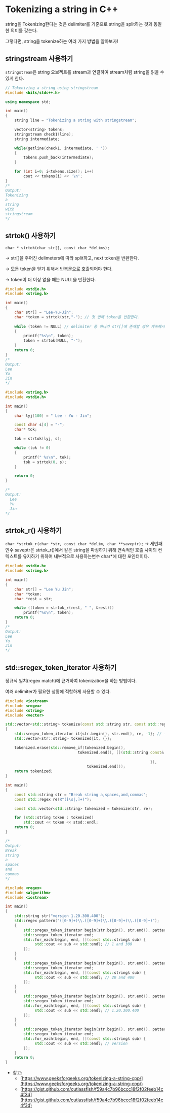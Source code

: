 # Tokenizing a string in C++

string을 Tokenizing한다는 것은 delimiter를 기준으로 string을 split하는 것과 동일한 의미를 갖는다.

그렇다면, string을 tokenize하는 여러 가지 방법을 알아보자!

## stringstream 사용하기

`stringstream`은 string 오브젝트를 stream과 연결하여 stream처럼 string을 읽을 수 있게 한다.

```cpp
// Tokenizing a string using stringstream
#include <bits/stdc++.h>

using namespace std;

int main()
{
	string line = "Tokenizing a string with stringstream";

	vector<string> tokens;
	stringstream check1(line);
	string intermediate;

	while(getline(check1, intermediate, ' '))
	{
		tokens.push_back(intermediate);
	}

	for (int i=0; i<tokens.size(); i++)
		cout << tokens[i] << '\n';
}
/*
Output:
Tokenizing
a
string
with
stringstream
*/
```

## strtok() 사용하기

`char * strtok(char str[], const char *delims);`

→ str[]을 주어진 delimeters에 따라 split하고, next token을 반환한다.

→ 모든 token을 얻기 위해서 반복문으로 호출되어야 한다.

→ token이 더 이상 없을 때는 NULL을 반환한다.

```cpp
#include <stdio.h>
#include <string.h>

int main()
{
	char str[] = "Lee-Yu-Jin";
	char *token = strtok(str,"-"); // 첫 번째 token을 반환한다.
	
	while (token != NULL) // delimiter 중 하나가 str[]에 존재할 경우 계속해서 token을 출력한다.
	{
		printf("%s\n", token);
		token = strtok(NULL, "-");
	}
	return 0;
}
/*
Output:
Lee
Yu
Jin
*/
```

```cpp
#include <string.h>
#include <stdio.h>

int main()
{
	char lyj[100] = " Lee - Yu - Jin";

	const char s[4] = "-";
	char* tok;

	tok = strtok(lyj, s);

	while (tok != 0)
	{
		printf(" %s\n", tok);
		tok = strtok(0, s);
	}

	return 0;
}

/*
Output:
  Lee
  Yu
  Jin
*/
```

## strtok_r() 사용하기

`char *strtok_r(char *str, const char *delim, char **saveptr);`
→ 세번째 인수 saveptr은 strtok_r()에서 같은 string을 파싱하기 위해 연속적인 호출 사이의 컨텍스트를 유지하기 위하여 내부적으로 사용하는변수 char*에 대한 포인터이다. 

```cpp
#include <stdio.h>
#include <string.h>

int main()
{
	char str[] = "Lee Yu Jin";
	char *token;
	char *rest = str;

	while ((token = strtok_r(rest, " ", &rest)))
		printf("%s\n", token);
	return 0;
}
/*
Output:
Lee
Yu
Jin
*/
```

## std::sregex_token_iterator 사용하기

정규식 일치(regex match)에 근거하여 tokenization을 하는 방법이다.

여러 delimiter가 필요한 상황에 적합하게 사용할 수 있다.

```cpp
#include <iostream>
#include <regex>
#include <string>
#include <vector>

std::vector<std::string> tokenize(const std::string str, const std::regex re)
{
	std::sregex_token_iterator it{str.begin(), str.end(), re, -1}; // -1: values between separators
	std::vector<str::string> tokenized{it, {}};

	tokenized.erase(std::remove_if(tokenized.begin(), 
								tokenized.end(), [](std::string const& s) {
																		return s.size() == 0;
																}),
									tokenized.end());
	return tokenized;
}

int main()
{
	const std::string str = "Break string a,spaces,and,commas";
	const std::regex re(R"([\s|,]+)");

	const std::vector<std::string> tokenized = tokenize(str, re);

	for (std::string token : tokenized)
		std::cout << token << stod::endl;
	return 0;
}

/*
Output:
Break
string
a
spaces
and
commas
*/
```

```cpp
#include <regex>
#include <algorithm>
#include <iostream>

int main()
{
    std::string str("version 1.20.300.400");
    std::regex pattern("([0-9]+)\\.([0-9]+)\\.([0-9]+)\\.([0-9]+)");
    {
        std::sregex_token_iterator begin(str.begin(), str.end(), pattern, {1,3});
        std::sregex_token_iterator end;
        std::for_each(begin, end, [](const std::string& sub) {
             std::cout << sub << std::endl; // 1 and 300
        });
    }
    {
        std::sregex_token_iterator begin(str.begin(), str.end(), pattern, {2,4});
        std::sregex_token_iterator end;
        std::for_each(begin, end, [](const std::string& sub) {
             std::cout << sub << std::endl; // 20 and 400
        });
    }
    {
        std::sregex_token_iterator begin(str.begin(), str.end(), pattern, 0);
        std::sregex_token_iterator end;
        std::for_each(begin, end, [](const std::string& sub) {
             std::cout << sub << std::endl; // 1.20.300.400
        });
    }
    {
        std::sregex_token_iterator begin(str.begin(), str.end(), pattern, -1);
        std::sregex_token_iterator end;
        std::for_each(begin, end, [](const std::string& sub) {
             std::cout << sub << std::endl; // version
        });
    }
    return 0;
}
```

- 참고:
    - [https://www.geeksforgeeks.org/tokenizing-a-string-cpp/](https://www.geeksforgeeks.org/tokenizing-a-string-cpp/)
    - [https://gist.github.com/cutlassfish/f59a4c7b96bccc18f2f02feeb14c4f3d](https://gist.github.com/cutlassfish/f59a4c7b96bccc18f2f02feeb14c4f3d)